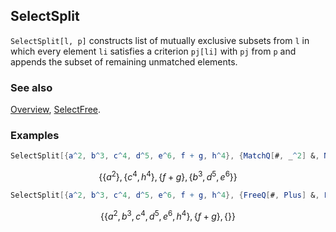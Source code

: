 ## SelectSplit

`SelectSplit[l, p]` constructs list of mutually exclusive subsets from `l` in which every element `li` satisfies a criterion `pj[li]` with `pj` from `p` and appends the subset of remaining unmatched elements.

### See also

[Overview](Extra/FeynCalc.md), [SelectFree](SelectFree.md).

### Examples

```mathematica
SelectSplit[{a^2, b^3, c^4, d^5, e^6, f + g, h^4}, {MatchQ[#, _^2] &, MatchQ[#, _^4] &, FreeQ[#, Power] &}]
```

$$\left\{\left\{a^2\right\},\left\{c^4,h^4\right\},\{f+g\},\left\{b^3,d^5,e^6\right\}\right\}$$

```mathematica
SelectSplit[{a^2, b^3, c^4, d^5, e^6, f + g, h^4}, {FreeQ[#, Plus] &, FreeQ[#, Power] &}]
```

$$\left\{\left\{a^2,b^3,c^4,d^5,e^6,h^4\right\},\{f+g\},\{\}\right\}$$
